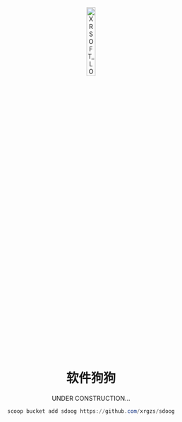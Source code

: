 <div align="center">
<img src="https://github.com/user-attachments/assets/18a4286e-2a15-425c-bb7f-eb238d8fcdaf" alt="XRSOFT_LOGO_ROUND_1024" width="20%" />

# 软件狗狗

UNDER CONSTRUCTION...

```powershell
scoop bucket add sdoog https://github.com/xrgzs/sdoog
```

</div>
